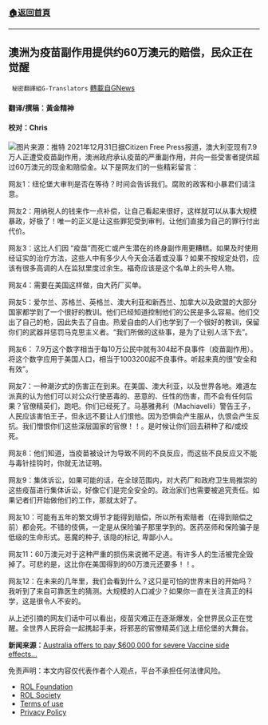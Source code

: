 ###  [:house:返回首頁](https://github.com/ourhimalayas/txt)
---


## 澳洲为疫苗副作用提供约60万澳元的赔偿，民众正在觉醒
` 秘密翻譯組G-Translators` [轉載自GNews](https://gnews.org/zh-hans/1814263/)

#### 翻译/撰稿：黃金精神

#### 校对：Chris
![](https://assets.gnews.org/wp-content/uploads/2022/01/图片1-9.png)图片来源：推特
2021年12月31日据Citizen Free Press报道，澳大利亚现有7.9万人正遭受疫苗副作用，澳洲政府承认疫苗的严重副作用，并向一些受害者提供超过60万澳元的现金和赔偿金。以下是网友们的一些精彩留言：

网友1：纽伦堡大审判是否在等待？时间会告诉我们。腐败的政客和小暴君们请注意。

网友2：用纳税人的钱来作一点补偿，让自己看起来很好，这样就可以从事大规模暴政，好极了！唯一的正义是让这些罪犯受到审判，让他们直接为自己的罪行付出代价。

网友3：这比人们因 “疫苗”而死亡或产生潜在的终身副作用更糟糕。如果及时使用经证实的治疗方法，这些人中有多少人今天会活着或没事？如果不按规定处罚，应该有很多高调的人在监狱里度过余生。福奇应该是这个名单上的头号人物。

网友4：需要在美国这样做，由大药厂买单。

网友5：爱尔兰、苏格兰、英格兰、澳大利亚和新西兰、加拿大以及欧盟的大部分国家都学到了一个很好的教训。他们已经知道控制他们的公民是多么容易。他们交出了自己的枪，因此失去了自由。热爱自由的人们也学到了一个很好的教训，保留你们的武器并惩罚马克思主义者。“我们所做的这些事，是为了让别人活下去”。

网友6： 7.9万这个数字相当于每10万公民中就有304起不良事件（疫苗副作用）。将这个数字应用于美国人口，相当于1003200起不良事件。听起来真的很“安全和有效”。

网友7：一种潮汐式的伤害正在到来。在美国、澳大利亚，以及世界各地。难道左派真的认为他们可以对公众行使恶毒的、恶意的、任性的伤害，而不会有任何后果？官僚精英们，跑吧。你们已经死了。马基雅弗利（Machiavelli）警告王子，人民应该害怕王子，但永远不要让人们恨他。因为恐惧会产生服从，仇恨会产生反抗。我们憎恨你们这些深层国家的官僚！！。是时候让你们回去耕种了和/或绞死。

网友8：他们知道，当疫苗被设计为导致不同的不良反应，而这些不良反应又不能与毒针挂钩时，你就无法证明。

网友9：集体诉讼，如果可能的话，在全球范围内，对大药厂和政府卫生局推崇的这些疫苗进行集体诉讼，好像它们是完全安全的。政治家们也需要被追究责任。如果记者们开始做他们的工作，那就太好了。

网友10：可能有五年的繁文缛节才能得到赔偿，所以所有索赔者（在得到赔偿之前）都会死。不错的伎俩，一定是从保险骗子那里学到的。医药巫师和保险骗子是低级的生命形式。恶魔的种子, 该隐的标记, 卑鄙小人。

网友11：60万澳元对于这种严重的损伤来说微不足道。有许多人的生活被完全毁掉了。可悲的是，这比你在美国得到的60万澳元还要多！！。

网友12：在未来的几年里，我们会看到什么？这只是可怕的世界末日的开始吗？我听到了来自可靠医生的猜测。大规模的人口减少？如果你一直在关注真正的科学，这是很令人不安的。

从上述引摘的网友们话中可以看出，疫苗灾难正在逐渐爆发，全世界民众正在觉醒。全世界人民将会一起携起手来，将邪恶的官僚精英们送上纽伦堡的大舞台。

**新闻来源：**[Australia offers to pay $600,000 for severe Vaccine side effects…](https://citizenfreepress.com/breaking/australia-offers-to-pay-600000-for-severe-vaccine-side-effects/)

 

免责声明：本文内容仅代表作者个人观点，平台不承担任何法律风险。

- [ROL Foundation](https://rolfoundation.org/)
- [ROL Society](https://rolsociety.org/)
- [Terms of use](https://gnews.org/terms-of-use-3/)
- [Privacy Policy](https://gnews.org/privacy-policy/)
